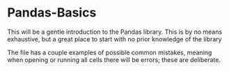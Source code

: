# Pandas-Basics
This will be a gentle introduction to the Pandas library. This is by no means exhaustive, but a great place to start with no prior knowledge of the library

The file has a couple examples of possible common mistakes, meaning when opening or running all cells there will be errors; these are deliberate.

